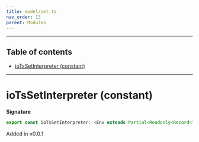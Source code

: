 ```yaml
---
title: model/set.ts
nav_order: 13
parent: Modules
---
```


---

<h2 class="text-delta">Table of contents</h2>

- [ioTsSetInterpreter (constant)](#iotssetinterpreter-constant)

---

# ioTsSetInterpreter (constant)

**Signature**

```ts
export const ioTsSetInterpreter: <Env extends Partial<Readonly<Record<"IoTsURI", any>>>>() => ModelAlgebraSet<"IoTsURI", Env> = ...
```

Added in v0.0.1
